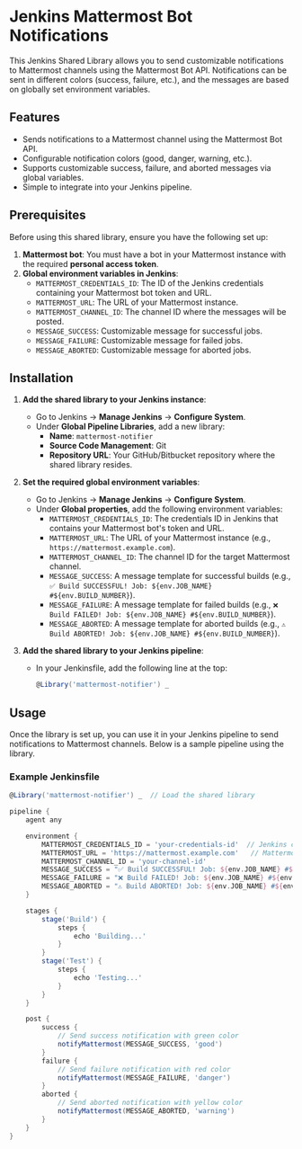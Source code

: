 # Jenkins Mattermost Bot Notifications

This Jenkins Shared Library allows you to send customizable notifications to Mattermost channels using the Mattermost Bot API. Notifications can be sent in different colors (success, failure, etc.), and the messages are based on globally set environment variables.

## Features

- Sends notifications to a Mattermost channel using the Mattermost Bot API.
- Configurable notification colors (good, danger, warning, etc.).
- Supports customizable success, failure, and aborted messages via global variables.
- Simple to integrate into your Jenkins pipeline.

## Prerequisites

Before using this shared library, ensure you have the following set up:

1. **Mattermost bot**: You must have a bot in your Mattermost instance with the required **personal access token**.
2. **Global environment variables in Jenkins**:
   - `MATTERMOST_CREDENTIALS_ID`: The ID of the Jenkins credentials containing your Mattermost bot token and URL.
   - `MATTERMOST_URL`: The URL of your Mattermost instance.
   - `MATTERMOST_CHANNEL_ID`: The channel ID where the messages will be posted.
   - `MESSAGE_SUCCESS`: Customizable message for successful jobs.
   - `MESSAGE_FAILURE`: Customizable message for failed jobs.
   - `MESSAGE_ABORTED`: Customizable message for aborted jobs.

## Installation

1. **Add the shared library to your Jenkins instance**:
   - Go to Jenkins → **Manage Jenkins** → **Configure System**.
   - Under **Global Pipeline Libraries**, add a new library:
     - **Name**: `mattermost-notifier`
     - **Source Code Management**: Git
     - **Repository URL**: Your GitHub/Bitbucket repository where the shared library resides.

2. **Set the required global environment variables**:
   - Go to Jenkins → **Manage Jenkins** → **Configure System**.
   - Under **Global properties**, add the following environment variables:
     - `MATTERMOST_CREDENTIALS_ID`: The credentials ID in Jenkins that contains your Mattermost bot's token and URL.
     - `MATTERMOST_URL`: The URL of your Mattermost instance (e.g., `https://mattermost.example.com`).
     - `MATTERMOST_CHANNEL_ID`: The channel ID for the target Mattermost channel.
     - `MESSAGE_SUCCESS`: A message template for successful builds (e.g., `✅ Build SUCCESSFUL! Job: ${env.JOB_NAME} #${env.BUILD_NUMBER}`).
     - `MESSAGE_FAILURE`: A message template for failed builds (e.g., `❌ Build FAILED! Job: ${env.JOB_NAME} #${env.BUILD_NUMBER}`).
     - `MESSAGE_ABORTED`: A message template for aborted builds (e.g., `⚠️ Build ABORTED! Job: ${env.JOB_NAME} #${env.BUILD_NUMBER}`).

3. **Add the shared library to your Jenkins pipeline**:
   - In your Jenkinsfile, add the following line at the top:
     ```groovy
     @Library('mattermost-notifier') _
     ```

## Usage

Once the library is set up, you can use it in your Jenkins pipeline to send notifications to Mattermost channels. Below is a sample pipeline using the library.

### Example Jenkinsfile

```groovy
@Library('mattermost-notifier') _  // Load the shared library

pipeline {
    agent any

    environment {
        MATTERMOST_CREDENTIALS_ID = 'your-credentials-id'  // Jenkins credentials ID
        MATTERMOST_URL = 'https://mattermost.example.com'   // Mattermost URL
        MATTERMOST_CHANNEL_ID = 'your-channel-id'
        MESSAGE_SUCCESS = "✅ Build SUCCESSFUL! Job: ${env.JOB_NAME} #${env.BUILD_NUMBER}"
        MESSAGE_FAILURE = "❌ Build FAILED! Job: ${env.JOB_NAME} #${env.BUILD_NUMBER}"
        MESSAGE_ABORTED = "⚠️ Build ABORTED! Job: ${env.JOB_NAME} #${env.BUILD_NUMBER}"
    }

    stages {
        stage('Build') {
            steps {
                echo 'Building...'
            }
        }
        stage('Test') {
            steps {
                echo 'Testing...'
            }
        }
    }

    post {
        success {
            // Send success notification with green color
            notifyMattermost(MESSAGE_SUCCESS, 'good')
        }
        failure {
            // Send failure notification with red color
            notifyMattermost(MESSAGE_FAILURE, 'danger')
        }
        aborted {
            // Send aborted notification with yellow color
            notifyMattermost(MESSAGE_ABORTED, 'warning')
        }
    }
}
